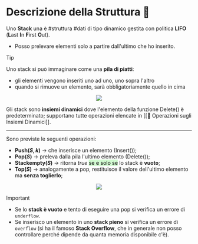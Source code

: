 # Descrizione della Struttura 📃
Uno **Stack** una è #struttura #dati di tipo dinamico gestita con politica **LIFO** (**L**ast **I**n **F**irst **O**ut). 
- Posso prelevare elementi solo a partire dall'ultimo che ho inserito. 

>[!Tip]
>Uno stack si può immaginare come una **pila di piatti**:
>- gli elementi vengono inseriti uno ad uno, uno sopra l'altro
>- quando si rimuove un elemento, sarà obbligatoriamente quello in cima

<center><img src="https://cdn.programiz.com/sites/tutorial2program/files/stack-of-plates_0.png"></center>

Gli stack sono **insiemi dinamici** dove l'elemento della funzione Delete() è predeterminato; 
supportano tutte operazioni elencate in [[📐 Operazioni sugli Insiemi Dinamici]].
***
Sono previste le seguenti operazioni:
- **Push($S, k$)** $\rightarrow$ che inserisce un elemento (Insert());
- **Pop($S$)** $\rightarrow$ preleva dalla pila l'ultimo elemento (Delete());
- **Stackempty($S$)** $\rightarrow$ ritorna $true$ <mark style="background: #BBFABBA6;">se e solo se</mark> lo stack è **vuoto**;
- **Top($S$)** $\rightarrow$ analogamente a pop, restituisce il valore dell'ultimo elemento ma **senza toglierlo**;

<center><img src="https://cdn.programiz.com/sites/tutorial2program/files/stack.png"></center>

>[!Important]
>- Se lo **stack è vuoto** e tento di eseguire una pop si verifica un errore di `underflow`.
>- Se inserisco un elemento in uno **stack pieno** si verifica un errore di `overflow` (si ha il famoso **Stack Overflow**, che in generale non posso controllare perché dipende da quanta memoria disponibile c'è).

